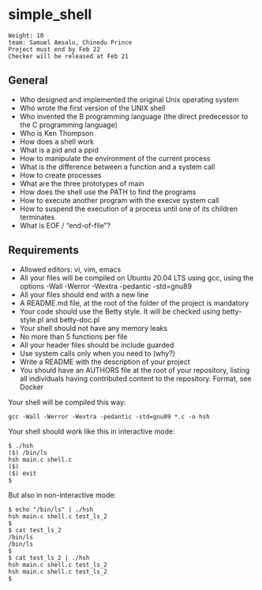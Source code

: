 # simple_shell

```By: Julien Barbier
Weight: 10
team: Samuel Amsalu, Chinedu Prince
Project must end by Feb 22
Checker will be released at Feb 21
```
## General

   -  Who designed and implemented the original Unix operating system
   -  Who wrote the first version of the UNIX shell
   -  Who invented the B programming language (the direct predecessor to the C programming language)
   -  Who is Ken Thompson
   -  How does a shell work
   -  What is a pid and a ppid
   -  How to manipulate the environment of the current process
   -  What is the difference between a function and a system call
   -  How to create processes
   -  What are the three prototypes of main
   -  How does the shell use the PATH to find the programs
   -  How to execute another program with the execve system call
   -  How to suspend the execution of a process until one of its children terminates
   -  What is EOF / “end-of-file”?

## Requirements

   -  Allowed editors: vi, vim, emacs
   -  All your files will be compiled on Ubuntu 20.04 LTS using gcc, using the options -Wall -Werror -Wextra -pedantic -std=gnu89
   -  All your files should end with a new line
   -  A README.md file, at the root of the folder of the project is mandatory
   -  Your code should use the Betty style. It will be checked using betty-style.pl and betty-doc.pl
   -  Your shell should not have any memory leaks
   -  No more than 5 functions per file
   -  All your header files should be include guarded
   -  Use system calls only when you need to (why?)
   -  Write a README with the description of your project
   -  You should have an AUTHORS file at the root of your repository, listing all individuals having contributed content to the repository. Format, see Docker

Your shell will be compiled this way:
```
gcc -Wall -Werror -Wextra -pedantic -std=gnu89 *.c -o hsh
```
Your shell should work like this in interactive mode:
```
$ ./hsh
($) /bin/ls
hsh main.c shell.c
($)
($) exit
$
```
But also in non-interactive mode:
```
$ echo "/bin/ls" | ./hsh
hsh main.c shell.c test_ls_2
$
$ cat test_ls_2
/bin/ls
/bin/ls
$
$ cat test_ls_2 | ./hsh
hsh main.c shell.c test_ls_2
hsh main.c shell.c test_ls_2
$
```

